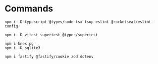 # Commands

```
npm i -D typescript @types/node tsx tsup eslint @rocketseat/eslint-config
```

```
npm i -D vitest supertest @types/supertest
```

```
npm i knex pg
npm i -D sqlite3
```

```
npm i fastify @fastify/cookie zod dotenv 
```
